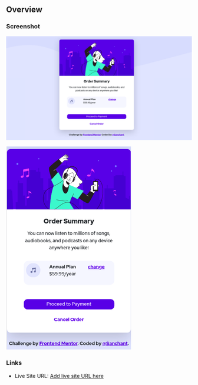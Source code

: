 ## Overview
### Screenshot
![Desktop](./screenshot-1.png)

![Mobil](./screenshot-2.png)
### Links

- Live Site URL: [Add live site URL here](https://loving-morse-ca9a03.netlify.app/)
